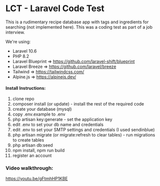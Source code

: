 # LCT - Laravel Code Test

This is a rudimentary recipe database app with tags and ingredients for searching (not implemented here).
This was a coding test as part of a job interview.

We're using:

* Laravel 10.6
* PHP 8.2
* Laravel Blueprint => https://github.com/laravel-shift/blueprint
* Laravel Breeze => https://github.com/laravel/breeze
* Tailwind => https://tailwindcss.com/
* Alpine.js => https://alpinejs.dev/

#### Install Instructions:

1) clone repo
2) composer install (or update) - install the rest of the required code
3) create your database (mysql)
4) copy .env.example to .env
5) php artisan key:generate - set the application key 
6) edit .env to set your db name and credentials
7) edit .env to set your SMTP settings and credentials (I used sendinblue)
8) php artisan migrate (or migrate:refresh to clear tables) - run migrations to create tables
9) php artisan db:seed
10) npm install, npm run build
11) register an account

### Video walkthrough:
https://youtu.be/gFtmhHP1KBE
